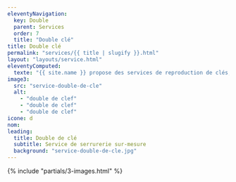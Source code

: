```yaml
---
eleventyNavigation:
  key: Double
  parent: Services
  order: 7
  title: "Double clé"
title: Double clé
permalink: "services/{{ title | slugify }}.html"
layout: "layouts/service.html"
eleventyComputed:
  texte: "{{ site.name }} propose des services de reproduction de clés, dans toute la Suisse quelle que soit la raison pour laquelle vous avez besoin d’un serrurier nous pouvons vous aider."
image3:
  src: "service-double-de-cle"
  alt:
    - "double de clef"
    - "double de clef"
    - "double de clef"
icone: d
nom:
leading:
  title: Double de clé
  subtitle: Service de serrurerie sur-mesure
  background: "service-double-de-cle.jpg"
---
```


{% include "partials/3-images.html" %}
